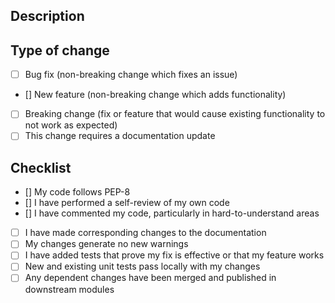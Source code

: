 ## Description 

## Type of change 

- [ ] Bug fix (non-breaking change which fixes an issue)
- [] New feature (non-breaking change which adds functionality)
- [ ] Breaking change (fix or feature that would cause existing functionality to not work as expected)
- [ ] This change requires a documentation update

## Checklist 

- [] My code follows PEP-8
- [] I have performed a self-review of my own code
- [] I have commented my code, particularly in hard-to-understand areas
- [ ] I have made corresponding changes to the documentation
- [ ] My changes generate no new warnings
- [ ] I have added tests that prove my fix is effective or that my feature works
- [ ] New and existing unit tests pass locally with my changes
- [ ] Any dependent changes have been merged and published in downstream modules